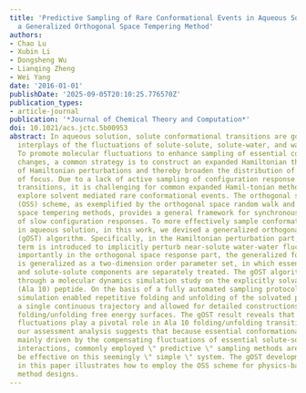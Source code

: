 ```yaml
---
title: 'Predictive Sampling of Rare Conformational Events in Aqueous Solution: Designing
  a Generalized Orthogonal Space Tempering Method'
authors:
- Chao Lu
- Xubin Li
- Dongsheng Wu
- Lianqing Zheng
- Wei Yang
date: '2016-01-01'
publishDate: '2025-09-05T20:10:25.776570Z'
publication_types:
- article-journal
publication: '*Journal of Chemical Theory and Computation*'
doi: 10.1021/acs.jctc.5b00953
abstract: In aqueous solution, solute conformational transitions are governed by intimate
  interplays of the fluctuations of solute-solute, solute-water, and water-water interactions.
  To promote molecular fluctuations to enhance sampling of essential conformational
  changes, a common strategy is to construct an expanded Hamiltonian through a series
  of Hamiltonian perturbations and thereby broaden the distribution of certain interactions
  of focus. Due to a lack of active sampling of configuration response to Hamiltonian
  transitions, it is challenging for common expanded Hamil-tonian methods to robustly
  explore solvent mediated rare conformational events. The orthogonal space sampling
  (OSS) scheme, as exemplified by the orthogonal space random walk and orthogonal
  space tempering methods, provides a general framework for synchronous acceleration
  of slow configuration responses. To more effectively sample conformational transitions
  in aqueous solution, in this work, we devised a generalized orthogonal space tempering
  (gOST) algorithm. Specifically, in the Hamiltonian perturbation part, a solvent-accessible-surface-area-dependent
  term is introduced to implicitly perturb near-solute water-water fluctuations; more
  importantly in the orthogonal space response part, the generalized force order parameter
  is generalized as a two-dimension order parameter set, in which essential solute-solvent
  and solute-solute components are separately treated. The gOST algorithm is evaluated
  through a molecular dynamics simulation study on the explicitly solvated deca-alanine
  (Ala 10) peptide. On the basis of a fully automated sampling protocol, the gOST
  simulation enabled repetitive folding and unfolding of the solvated peptide within
  a single continuous trajectory and allowed for detailed constructions of Ala 10
  folding/unfolding free energy surfaces. The gOST result reveals that solvent cooperative
  fluctuations play a pivotal role in Ala 10 folding/unfolding transitions. In addition,
  our assessment analysis suggests that because essential conformational events are
  mainly driven by the compensating fluctuations of essential solute-solvent and solute-solute
  interactions, commonly employed \" predictive \" sampling methods are unlikely to
  be effective on this seemingly \" simple \" system. The gOST development presented
  in this paper illustrates how to employ the OSS scheme for physics-based sampling
  method designs.
---
```

